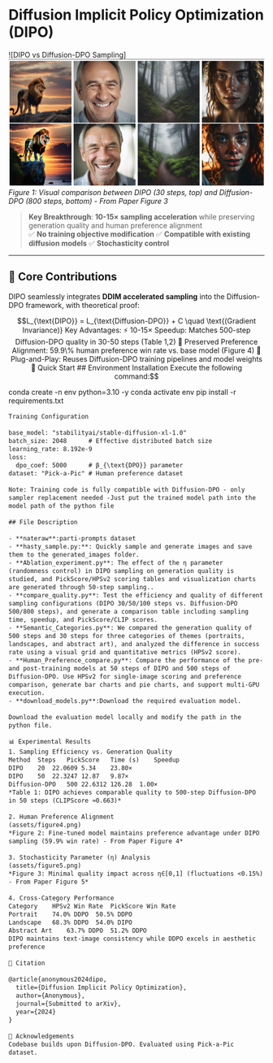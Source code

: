  # Diffusion Implicit Policy Optimization (DIPO)

![DIPO vs Diffusion-DPO Sampling]![alt text](assets/figure3.png)  
*Figure 1: Visual comparison between DIPO (30 steps, top) and Diffusion-DPO (800 steps, bottom) - From Paper Figure 3*

> **Key Breakthrough**: **10-15× sampling acceleration** while preserving generation quality and human preference alignment  
✅ **No training objective modification** ✅ **Compatible with existing diffusion models** ✅ **Stochasticity control**

---

## 📌 Core Contributions
DIPO seamlessly integrates **DDIM accelerated sampling** into the Diffusion-DPO framework, with theoretical proof:
```math
L_{\text{DIPO}} = L_{\text{Diffusion-DPO}} + C \quad \text{(Gradient Invariance)}

Key Advantages:

⚡ 10-15× Speedup: Matches 500-step Diffusion-DPO quality in 30-50 steps (Table 1,2)

🎯 Preserved Preference Alignment: 59.9\% human preference win rate vs. base model (Figure 4)

🧩 Plug-and-Play: Reuses Diffusion-DPO training pipelines and model weights

🔧 Quick Start

## Environment Installation
Execute the following command:
```
conda create -n env python=3.10 -y
conda activate env
pip install -r requirements.txt

```
Training Configuration

base_model: "stabilityai/stable-diffusion-xl-1.0"
batch_size: 2048      # Effective distributed batch size
learning_rate: 8.192e-9
loss:
  dpo_coef: 5000      # β_{\text{DPO}} parameter
dataset: "Pick-a-Pic" # Human preference dataset

Note: Training code is fully compatible with Diffusion-DPO - only sampler replacement needed -Just put the trained model path into the model path of the python file

## File Description

- **nateraw**:parti-prompts dataset
- **hasty_sample.py:**: Quickly sample and generate images and save them to the generated_images folder.
- **Ablation_experiment.py**: The effect of the η parameter (randomness control) in DIPO sampling on generation quality is studied, and PickScore/HPSv2 scoring tables and visualization charts are generated through 50-step sampling..
- **compare_quality.py**: Test the efficiency and quality of different sampling configurations (DIPO 30/50/100 steps vs. Diffusion-DPO 500/800 steps), and generate a comparison table including sampling time, speedup, and PickScore/CLIP scores.
- **Semantic_Categories.py**: We compared the generation quality of 500 steps and 30 steps for three categories of themes (portraits, landscapes, and abstract art), and analyzed the difference in success rate using a visual grid and quantitative metrics (HPSv2 score).
- **Human_Preference_compare.py**: Compare the performance of the pre- and post-training models at 50 steps of DIPO and 500 steps of Diffusion-DPO. Use HPSv2 for single-image scoring and preference comparison, generate bar charts and pie charts, and support multi-GPU execution.
- **download_models.py**:Download the required evaluation model.

Download the evaluation model locally and modify the path in the python file.

📊 Experimental Results
1. Sampling Efficiency vs. Generation Quality
Method	Steps	PickScore	Time (s)	Speedup
DIPO	20	22.0609	5.34	23.80×
DIPO	50	22.3247	12.87	9.87×
Diffusion-DPO	500	22.6312	126.28	1.00×
*Table 1: DIPO achieves comparable quality to 500-step Diffusion-DPO in 50 steps (CLIPScore ≈0.663)*

2. Human Preference Alignment
(assets/figure4.png)
*Figure 2: Fine-tuned model maintains preference advantage under DIPO sampling (59.9% win rate) - From Paper Figure 4*

3. Stochasticity Parameter (η) Analysis
(assets/figure5.png)
*Figure 3: Minimal quality impact across η∈[0,1] (fluctuations <0.15%) - From Paper Figure 5*

4. Cross-Category Performance
Category	HPSv2 Win Rate	PickScore Win Rate
Portrait	74.0% DDPO	50.5% DDPO
Landscape	68.3% DDPO	54.0% DIPO
Abstract Art	63.7% DDPO	51.2% DDPO
DIPO maintains text-image consistency while DDPO excels in aesthetic preference

📖 Citation

@article{anonymous2024dipo,
  title={Diffusion Implicit Policy Optimization},
  author={Anonymous},
  journal={Submitted to arXiv},
  year={2024}
}

🙏 Acknowledgements
Codebase builds upon Diffusion-DPO. Evaluated using Pick-a-Pic dataset.